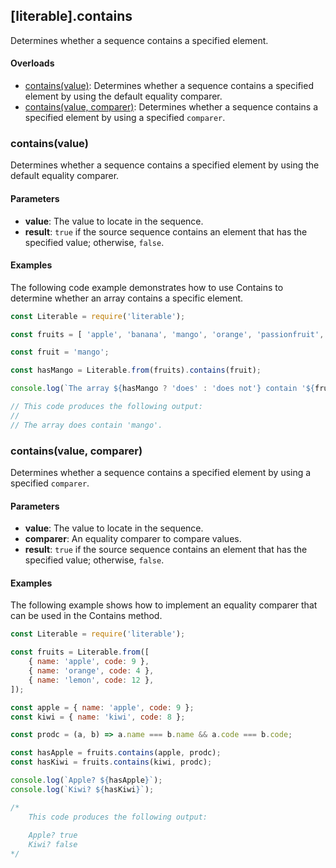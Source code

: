## [literable].contains
Determines whether a sequence contains a specified element.

#### Overloads
* [contains(value)](#[contains(value)): Determines whether a sequence contains a specified element by using the default equality comparer.
* [contains(value, comparer)](#[contains(value,-comparer)): Determines whether a sequence contains a specified element by using a specified `comparer`.

### contains(value)
Determines whether a sequence contains a specified element by using the default equality comparer.

#### Parameters
* **value**: The value to locate in the sequence.
* **result**: `true` if the source sequence contains an element that has the specified value; otherwise, `false`.

#### Examples
The following code example demonstrates how to use Contains to determine whether an array contains a specific element.

```javascript
const Literable = require('literable');

const fruits = [ 'apple', 'banana', 'mango', 'orange', 'passionfruit', 'grape' ];

const fruit = 'mango';

const hasMango = Literable.from(fruits).contains(fruit);

console.log(`The array ${hasMango ? 'does' : 'does not'} contain '${fruit}'.`);

// This code produces the following output:
//
// The array does contain 'mango'.
```

### contains(value, comparer)
Determines whether a sequence contains a specified element by using a specified `comparer`.

#### Parameters
* **value**: The value to locate in the sequence.
* **comparer**: An equality comparer to compare values.
* **result**: `true` if the source sequence contains an element that has the specified value; otherwise, `false`.

#### Examples
The following example shows how to implement an equality comparer that can be used in the Contains method.

```javascript
const Literable = require('literable');

const fruits = Literable.from([
    { name: 'apple', code: 9 },
    { name: 'orange', code: 4 },
    { name: 'lemon', code: 12 },
]);

const apple = { name: 'apple', code: 9 };
const kiwi = { name: 'kiwi', code: 8 };

const prodc = (a, b) => a.name === b.name && a.code === b.code;

const hasApple = fruits.contains(apple, prodc);
const hasKiwi = fruits.contains(kiwi, prodc);

console.log(`Apple? ${hasApple}`);
console.log(`Kiwi? ${hasKiwi}`);

/*
    This code produces the following output:
 
    Apple? true
    Kiwi? false
*/
```

